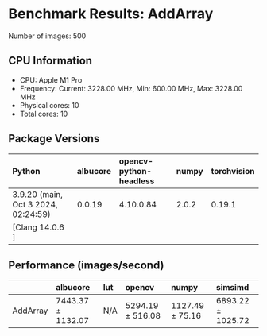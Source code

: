 # Benchmark Results: AddArray

Number of images: 500

## CPU Information

- CPU: Apple M1 Pro
- Frequency: Current: 3228.00 MHz, Min: 600.00 MHz, Max: 3228.00 MHz
- Physical cores: 10
- Total cores: 10

## Package Versions

| Python                                | albucore   | opencv-python-headless   | numpy   | torchvision   |
|:--------------------------------------|:-----------|:-------------------------|:--------|:--------------|
| 3.9.20 (main, Oct  3 2024, 02:24:59)  | 0.0.19     | 4.10.0.84                | 2.0.2   | 0.19.1        |
| [Clang 14.0.6 ]                       |            |                          |         |               |

## Performance (images/second)

|          | albucore          | lut   | opencv           | numpy           | simsimd           |
|:---------|:------------------|:------|:-----------------|:----------------|:------------------|
| AddArray | 7443.37 ± 1132.07 | N/A   | 5294.19 ± 516.08 | 1127.49 ± 75.16 | 6893.22 ± 1025.72 |
